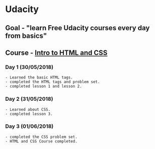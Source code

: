 # Udacity

## Goal - "learn Free Udacity courses every day from basics"

## Course -  [Intro to HTML and CSS](https://www.udacity.com/course/intro-to-html-and-css--ud001)

### Day 1 (30/05/2018)

    - Learned the basic HTML tags.
    - completed the HTML tags and problem set.
    - completed lesson 1 and lesson 2.

### Day 2 (31/05/2018)

    - Learned about CSS.
    - completed lesson 3.

### Day 3 (01/06/2018)

    - completed the CSS problem set.
    - HTML and CSS Course completed.